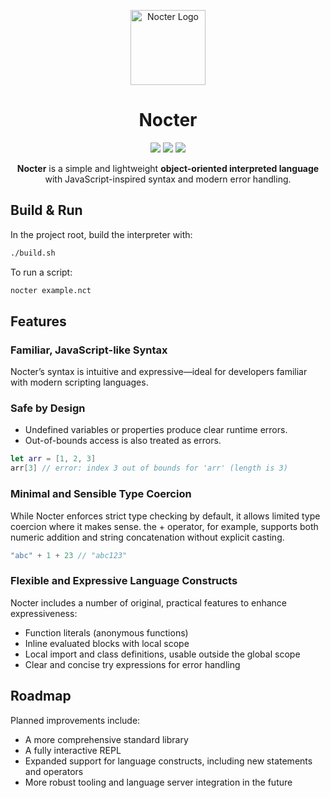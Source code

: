 <p align="center"><img src="https://rvo.jp/nocter/icon.svg" alt="Nocter Logo" width="120" height="120"></p>
<h1 align="center">Nocter</h1>

<p align="center">
  <img src="https://img.shields.io/badge/platform-darwin--arm64-success?style=flat-square">
  <img src="https://img.shields.io/badge/platform-linux--x86__64-lightgrey?style=flat-square">
  <img src="https://img.shields.io/badge/platform-windows--x86__64-success?style=flat-square">
</p>


<p align="center"><strong>Nocter</strong> is a simple and lightweight <strong>object-oriented interpreted language</strong> with JavaScript-inspired syntax and modern error handling.</p>

## Build & Run

In the project root, build the interpreter with:

```sh
./build.sh
```

To run a script:

```sh
nocter example.nct
```

## Features

### Familiar, JavaScript-like Syntax

Nocter’s syntax is intuitive and expressive—ideal for developers familiar with modern scripting languages.

### Safe by Design

- Undefined variables or properties produce clear runtime errors.
- Out-of-bounds access is also treated as errors.

```swift
let arr = [1, 2, 3]
arr[3] // error: index 3 out of bounds for 'arr' (length is 3)
```

### Minimal and Sensible Type Coercion

While Nocter enforces strict type checking by default, it allows limited type coercion where it makes sense. the + operator, for example, supports both numeric addition and string concatenation without explicit casting.

```swift
"abc" + 1 + 23 // "abc123"
```

### Flexible and Expressive Language Constructs

Nocter includes a number of original, practical features to enhance expressiveness:

- Function literals (anonymous functions)
- Inline evaluated blocks with local scope
- Local import and class definitions, usable outside the global scope
- Clear and concise try expressions for error handling

## Roadmap

Planned improvements include:

- A more comprehensive standard library
- A fully interactive REPL
- Expanded support for language constructs, including new statements and operators
- More robust tooling and language server integration in the future
